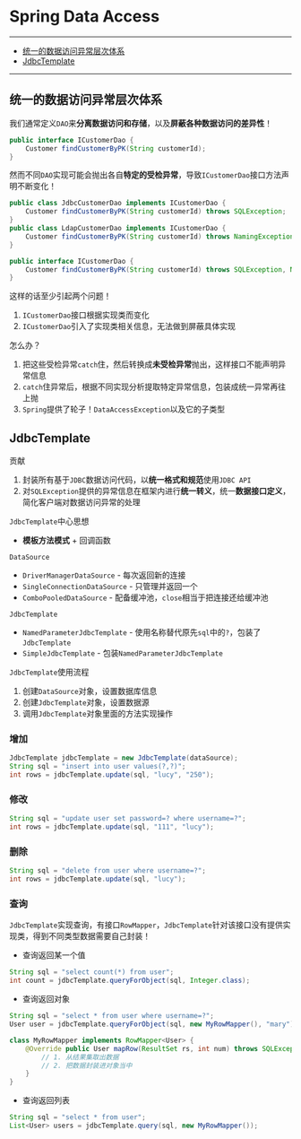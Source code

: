 # Spring Data Access

---

- [统一的数据访问异常层次体系](#统一的数据访问异常层次体系)
- [JdbcTemplate](#jdbctemplate)

---

## 统一的数据访问异常层次体系

我们通常定义`DAO`来**分离数据访问和存储**，以及**屏蔽各种数据访问的差异性**！
```Java
public interface ICustomerDao {
	Customer findCustomerByPK(String customerId);
}
```

然而不同`DAO`实现可能会抛出各自**特定的受检异常**，导致`ICustomerDao`接口方法声明不断变化！
```Java
public class JdbcCustomerDao implements ICustomerDao {
	Customer findCustomerByPK(String customerId) throws SQLException;
}
public class LdapCustomerDao implements ICustomerDao {
	Customer findCustomerByPK(String customerId) throws NamingException;
}
```

```Java
public interface ICustomerDao {
	Customer findCustomerByPK(String customerId) throws SQLException, NamingException;
}
```

这样的话至少引起两个问题！
1. `ICustomerDao`接口根据实现类而变化
2. `ICustomerDao`引入了实现类相关信息，无法做到屏蔽具体实现

怎么办？
1. 把这些受检异常`catch`住，然后转换成**未受检异常**抛出，这样接口不能声明异常信息
2. `catch`住异常后，根据不同实现分析提取特定异常信息，包装成统一异常再往上抛
3. `Spring`提供了轮子！`DataAccessException`以及它的子类型

## JdbcTemplate

贡献
1. 封装所有基于`JDBC`数据访问代码，以**统一格式和规范**使用`JDBC API`
2. 对`SQLException`提供的异常信息在框架内进行**统一转义**，统一**数据接口定义**，简化客户端对数据访问异常的处理

`JdbcTemplate`中心思想
* **模板方法模式** + 回调函数

`DataSource`
* `DriverManagerDataSource` - 每次返回新的连接
* `SingleConnectionDataSource` - 只管理并返回一个
* `ComboPooledDataSource` - 配备缓冲池，`close`相当于把连接还给缓冲池

`JdbcTemplate`
* `NamedParameterJdbcTemplate` - 使用名称替代原先`sql`中的`?`，包装了`JdbcTemplate`
* `SimpleJdbcTemplate` - 包装`NamedParameterJdbcTemplate`

`JdbcTemplate`使用流程
1. 创建`DataSource`对象，设置数据库信息
2. 创建`JdbcTemplate`对象，设置数据源
3. 调用`JdbcTemplate`对象里面的方法实现操作

### 增加

```Java
JdbcTemplate jdbcTemplate = new JdbcTemplate(dataSource);
String sql = "insert into user values(?,?)";
int rows = jdbcTemplate.update(sql, "lucy", "250");
```

### 修改

```Java
String sql = "update user set password=? where username=?";
int rows = jdbcTemplate.update(sql, "111", "lucy");
```

### 删除

```Java
String sql = "delete from user where username=?";
int rows = jdbcTemplate.update(sql, "lucy");
```

### 查询

`JdbcTemplate`实现查询，有接口`RowMapper`，`JdbcTemplate`针对该接口没有提供实现类，得到不同类型数据需要自己封装！

* 查询返回某一个值

```Java
String sql = "select count(*) from user";
int count = jdbcTemplate.queryForObject(sql, Integer.class);
```

* 查询返回对象

```Java
String sql = "select * from user where username=?";
User user = jdbcTemplate.queryForObject(sql, new MyRowMapper(), "mary");

class MyRowMapper implements RowMapper<User> {
	@Override public User mapRow(ResultSet rs, int num) throws SQLException {
		// 1. 从结果集取出数据
		// 2. 把数据封装进对象当中
	}
}
```

* 查询返回列表

```Java
String sql = "select * from user";
List<User> users = jdbcTemplate.query(sql, new MyRowMapper());
```
